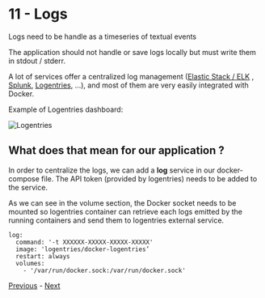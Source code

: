 # 11 - Logs

Logs need to be handle as a timeseries of textual events

The application should not handle or save logs locally but must write them in stdout / stderr.

A lot of services offer a centralized log management ([Elastic Stack / ELK](https://www.elastic.co/products) , [Splunk](http://splunk.com), [Logentries](https://logentries.com), ...), and most of them are very easily integrated with Docker.

Example of Logentries dashboard:

![Logentries](https://dl.dropboxusercontent.com/u/2330187/docker/labs/12factor/logentries.png)

## What does that mean for our application ?

In order to centralize the logs, we can add a **log** service in our docker-compose file. The API token (provided by logentries) needs to be added to the service.

As we can see in the volume section, the Docker socket needs to be mounted so logentries container can retrieve each logs emitted by the running containers and send them to logentries external service.

```
log:
  command: '-t XXXXXX-XXXXX-XXXXX-XXXXX'
  image: 'logentries/docker-logentries’
  restart: always
  volumes:
    - '/var/run/docker.sock:/var/run/docker.sock'
```


[Previous](10_dev_prod_parity.md) - [Next](12_admin_processes.md)
